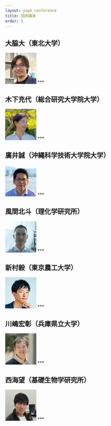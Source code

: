 ```yaml
---
layout: page_conference
title: 招待講演
order: 3
---
```

## 大脇大（東北大学）
<img src="/event_01/images/大脇大.png" width="100px">
***


<br>

## 木下充代（総合研究大学院大学） 
<img src="/event_01/images/木下充代.png" width="100px">
***


<br>

## 廣井誠（沖縄科学技術大学院大学） 
<img src="/event_01/images/廣井誠.jpg" width="100px"> 
***


<br>

## 風間北斗（理化学研究所）  
<img src="/event_01/images/風間北斗.jpg" width="100px">
***


<br>

## 新村毅（東京農工大学）  
<img src="/event_01/images/新村毅.jpg" width="100px">
***


<br>

## 川嶋宏彰（兵庫県立大学）  
<img src="/event_01/images/川嶋宏彰.png" width="100px">
***


<br>

## 西海望（基礎生物学研究所）   
<img src="/event_01/images/西海望.png" width="100px">
***


<br>
